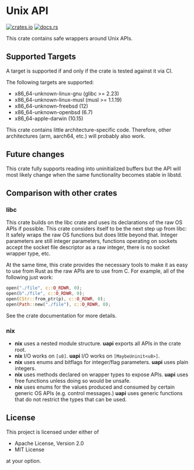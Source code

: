 # Unix API

[![crates.io](https://img.shields.io/crates/v/uapi.svg)](http://crates.io/crates/uapi)
[![docs.rs](https://docs.rs/uapi/badge.svg)](http://docs.rs/uapi)

This crate contains safe wrappers around Unix APIs.

## Supported Targets

A target is supported if and only if the crate is tested against it via CI.

The following targets are supported:

- x86_64-unknown-linux-gnu (glibc >= 2.23)
- x86_64-unknown-linux-musl (musl >= 1.1.19)
- x86_64-unknown-freebsd (12)
- x86_64-unknown-openbsd (6.7)
- x86_64-apple-darwin (10.15)

This crate contains little architecture-specific code. Therefore, other
architectures (arm, aarch64, etc.) will probably also work.

## Future changes

This crate fully supports reading into uninitialized buffers but the API will
most likely change when the same functionality becomes stable in libstd.

## Comparison with other crates

### libc

This crate builds on the libc crate and uses its declarations of the raw OS APIs
if possible. This crate considers itself to be the next step up from libc: It
safely wraps the raw OS functions but does little beyond that. Integer
parameters are still integer parameters, functions operating on sockets accept
the socket file descriptor as a raw integer, there is no socket wrapper type,
etc.

At the same time, this crate provides the necessary tools to make it as easy to
use from Rust as the raw APIs are to use from C. For example, all of the
following just work:

```rust
open("./file", c::O_RDWR, 0);
open(b"./file", c::O_RDWR, 0);
open(CStr::from_ptr(p), c::O_RDWR, 0);
open(Path::new("./file"), c::O_RDWR, 0);
```

See the crate documentation for more details.

### nix

- **nix** uses a nested module structure. **uapi** exports all APIs in the crate
  root.
- **nix** I/O works on `[u8]`. **uapi** I/O works on `[MaybeUninit<u8>]`.
- **nix** uses enums and bitflags for integer/flag parameters. **uapi** uses
  plain integers.
- **nix** uses methods declared on wrapper types to expose APIs. **uapi** uses
  free functions unless doing so would be unsafe.
- **nix** uses enums for the values produced and consumed by certain generic OS
  APIs (e.g. control messages.) **uapi** uses generic functions that do not
  restrict the types that can be used.

## License

This project is licensed under either of

- Apache License, Version 2.0
- MIT License

at your option.
